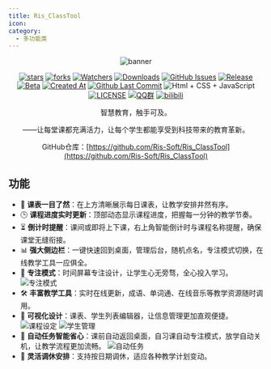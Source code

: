 ```yaml
---
title: Ris_ClassTool
icon: 
category:
  - 多功能类
---
```


<div align="center">

![banner](https://app.3r60.top/assets/img/screenshots/Ris_ClassTool/A2449CFEDA11054ED39AEE271115E9F1.png)

[![stars](https://img.shields.io/github/stars/Ris-Soft/Ris_ClassTool?label=Stars)](https://github.com/Ris-Soft/Ris_ClassTool) [![forks](https://img.shields.io/github/forks/Ris-Soft/Ris_ClassTool?label=Forks)](https://github.com/Ris-Soft/Ris_ClassTool) [![Watchers](https://img.shields.io/github/watchers/Ris-Soft/Ris_ClassTool?style=social)](https://github.com/Ris-Soft/Ris_ClassTool/watchers) [![Downloads](https://img.shields.io/github/downloads/Ris-Soft/Ris_ClassTool/total?style=social&label=Downloads&logo=github)](https://github.com/Ris-Soft/Ris_ClassTool/releases/latest) [![GitHub Issues](https://img.shields.io/github/issues-search/Ris-Soft/Ris_ClassTool?query=is%3Aopen&style=flat&logo=github&label=Issues&color=%233fb950)](https://github.com/Ris-Soft/Ris_ClassTool/issues) [![Release](https://img.shields.io/github/v/release/Ris-Soft/Ris_ClassTool?style=flat&color=%233fb950&label=正式版)](https://github.com/Ris-Soft/Ris_ClassTool/releases/latest) [![Beta](https://img.shields.io/github/v/release/Ris-Soft/Ris_ClassTool?include_prereleases&style=flat&color=orange&label=测试版)](https://github.com/Ris-Soft/Ris_ClassTool/releases) [![Created At](https://img.shields.io/github/created-at/Ris-Soft/Ris_ClassTool)](https://github.com/Ris-Soft/Ris_ClassTool) [![Github Last Commit](https://img.shields.io/github/last-commit/Ris-Soft/Ris_ClassTool)](https://github.com/Ris-Soft/Ris_ClassTool/commits/master) ![Html + CSS + JavaScript](https://img.shields.io/badge/HTML%20%2B%20CSS%20%2B%20JavaScript-E34F26?logo=html5&logoColor=white&style=flat) [![LICENSE](https://img.shields.io/badge/License-GPL--3.0-red.svg "LICENSE")](https://github.com/Ris-Soft/Ris_ClassTool/blob/master/LICENSE) [![QQ群](https://img.shields.io/badge/-QQ%E7%BE%A4%EF%BD%9C939571490-blue?style=flat&logo=QQ)](https://qm.qq.com/q/nl64TDpnk6) [![bilibili](https://img.shields.io/badge/-UP%E4%B8%BB%EF%BD%9CPYLXU-%23FB7299?style=flat&logo=bilibili)](https://space.bilibili.com/1481617182)

智慧教育，触手可及。

——让每堂课都充满活力，让每个学生都能享受到科技带来的教育革新。

GitHub仓库：[https://github.com/Ris-Soft/Ris_ClassTool](https://github.com/Ris-Soft/Ris_ClassTool)

<SiteInfo
  name="Ris_ClassTool 下载站"
  desc="智慧教育，触手可及。"
  url="https://app.3r60.top/Ris_ClassTool"
  logo="https://raw.githubusercontent.com/Ris-Soft/Ris_ClassTool/master/Main/logo.png"
  repo="https://github.com/Ris-Soft/Ris_ClassTool"
  preview="https://github.com/user-attachments/assets/c7c2b95a-22cb-4763-8f37-6cb6db603918"
/>

</div>

<BiliBili bvid="BV1A96SYHEnz" />

## 功能
- 📅 **课表一目了然**：在上方清晰展示每日课表，让教学安排井然有序。
- 🕒 **课程进度实时更新**：顶部动态显示课程进度，把握每一分钟的教学节奏。
- ⏳ **倒计时提醒**：课间或即将上下课，右上角智能倒计时与课程名称提醒，确保课堂无缝衔接。
- 📊 **强大侧边栏**：一键快速回到桌面，管理后台，随机点名，专注模式切换，在线教学工具一应俱全。
- 🎯 **专注模式**：时间屏幕专注设计，让学生心无旁骛，全心投入学习。
  ![专注模式](https://app.3r60.top/assets/img/screenshots/Ris_ClassTool/b0cc54118e8a173581e33556c4570a9c.png)
- 🛠️ **丰富教学工具**：实时在线更新，成语、单词通、在线音乐等教学资源随时调用。
- 🎨 **可视化设计**：课表、学生列表编辑器，让信息管理更加直观便捷。
  ![课程设定](https://app.3r60.top/assets/img/screenshots/Ris_ClassTool/%E8%AF%BE%E8%A1%A8%E7%BC%96%E8%BE%91.png)
  ![学生管理](https://app.3r60.top/assets/img/screenshots/Ris_ClassTool/%E9%9A%8F%E6%9C%BA%E7%82%B9%E5%90%8D.png)
- 🤖 **自动任务智能省心**：课前自动返回桌面，自习课自动专注模式，放学自动关机，让教学流程更加流畅。
  ![自动任务](https://app.3r60.top/assets/img/screenshots/Ris_ClassTool/fb7ade3cf5b4272954810b69ca432b76.png)
- 📆 **灵活调休安排**：支持按日期调休，适应各种教学计划变动。